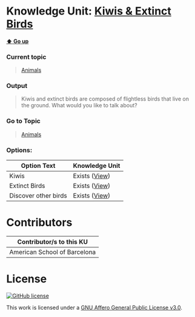 # Knowledge Unit: [Kiwis &amp; Extinct Birds](../../knowledge_units/animals/kiwis-extinct-birds.md)

#### [:arrow_up: Go up](../../topics/animals.md)
### Current topic
> [Animals](../../topics/animals.md)
### Output
> Kiwis and extinct birds are composed of flightless birds that live on the ground. What would you like to talk about?
### Go to Topic
> [Animals](../../topics/animals.md)

### Options: 

| Option Text | Knowledge Unit |
| - | - |  
| Kiwis  |  Exists ([View](../../knowledge_units/animals/kiwis.md))  |  
| Extinct Birds  |  Exists ([View](../../knowledge_units/animals/extinct-birds.md))  |  
| Discover other birds  |  Exists ([View](../../knowledge_units/animals/discover-other-birds.md))  | 

# Contributors

| Contributor/s to this KU |
| - | 
| American School of Barcelona |

# License
[![GitHub license](https://img.shields.io/github/license/inbrainz/cerebro)](https://github.com/inbrainz/cerebro/blob/master/LICENSE)

This work is licensed under a [GNU Affero General Public License v3.0](https://www.gnu.org/licenses/agpl-3.0.txt).